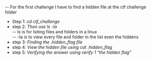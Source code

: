 -- For the first challenge I have to find a hidden file at the ctf challenge folder<br>
- Step 1: *cd ctf_challenge*<br>
- step 2: *Then use ls -la*<br>
--  ls is for lsiting files and folders in a linux<br>
-- -la is to view every file and folder in the list even the hiddens<br>
- step 3: *Finding the .hidden_flag file*<br>
- step 4: *View the hidden file using cat .hidden_flag*<br>
- step 5: *Verifying the answer using verify 1 "the hidden flag"*<br>
